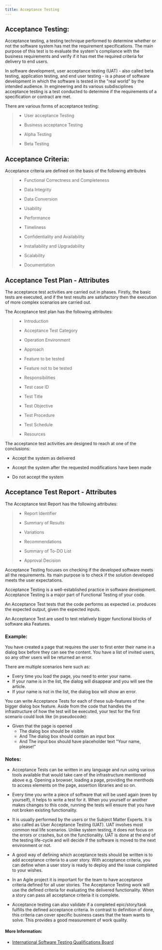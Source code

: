 ```yaml
---
title: Acceptance Testing
---
```


## Acceptance Testing:

Acceptance testing, a testing technique performed to determine whether or not the software system has met the requirement specifications. The main purpose of this test is to evaluate the system's compliance with the business requirements and verify if it has met the required criteria for delivery to end users.

In software development, user acceptance testing (UAT) - also called beta testing, application testing, and end user testing - is a phase of software development in which the software is tested in the "real world" by the intended audience. In engineering and its various subdisciplines acceptance testing is a test conducted to determine if the requirements of a specification or contract are met. 

There are various forms of acceptance testing:

> - User acceptance Testing
>
> - Business acceptance Testing
>
> - Alpha Testing
>
> - Beta Testing

## Acceptance Criteria:
Acceptance criteria are defined on the basis of the following attributes

> - Functional Correctness and Completeness
>
> - Data Integrity
>
> - Data Conversion
>
> - Usability
>
> - Performance
>
> - Timeliness
>
> - Confidentiality and Availability
>
> - Installability and Upgradability
>
> - Scalability
>
> - Documentation

## Acceptance Test Plan - Attributes
The acceptance test activities are carried out in phases. Firstly, the basic tests are executed, and if the test results are satisfactory then the execution of more complex scenarios are carried out.

The Acceptance test plan has the following attributes:

> - Introduction
>
> - Acceptance Test Category
>
> - Operation Environment
>
> - Approach
>
> - Feature to be tested
>
> - Feature not to be tested
>
> - Responsibilities
>
> - Test case ID
>
> - Test Title
>
> - Test Objective
>
> - Test Procedure
>
> - Test Schedule
>
> - Resources

The acceptance test activities are designed to reach at one of the conclusions:

- Accept the system as delivered

- Accept the system after the requested modifications have been made

- Do not accept the system

## Acceptance Test Report - Attributes
The Acceptance test Report has the following attributes:

> - Report Identifier
>
> - Summary of Results
>
> - Variations
>
> - Recommendations
>
> - Summary of To-DO List
>
> - Approval Decision

Acceptance Testing focuses on checking if the developed software meets all the requirements. Its main purpose is to check if the solution developed meets the user expectations.

Acceptance Testing is a well-established practice in software development. Acceptance Testing is a major part of Functional Testing of your code.

An Acceptance Test tests that the code performs as expected i.e. produces the expected output, given the expected inputs.

An Acceptance Test are used to test relatively bigger functional blocks of software aka Features.

### Example:
You have created a page that requires the user to first enter their name in a dialog box before they can see the content. You have a list of invited users, so any other users will be returned an error.

There are multiple scenarios here such as: 
- Every time you load the page, you need to enter your name.
- If your name is in the list, the dialog will disappear and you will see the article.
- If your name is not in the list, the dialog box will show an error.

You can write Acceptance Tests for each of these sub-features of the bigger dialog box feature. Aside from the code that handles the infrastructure of how the test will be executed, your test for the first scenario could look like (in pseudocode):

- Given that the page is opened
  - The dialog box should be visible
  - And The dialog box should contain an input box
  - And The input box should have placeholder text "Your name, please!"

### Notes:

- Acceptance Tests can be written in any language and run using various tools available that would take care of the infrastructure mentioned above e.g. Opening a browser, loading a page, providing the menthods to access elements on the page, assertion libraries and so on.

- Every time you write a piece of software that will be used again (even by yourself), it helps to write a test for it. When you yourself or another makes changes to this code, running the tests will ensure that you have not broken existing functionality.

- It is usually performed by the users or the Subject Matter Experts. It is also called as User Acceptance Testing (UAT). UAT involves most common real life scenarios. Unlike system testing, it does not focus on the errors or crashes, but on the functionality. UAT is done at the end of the testing life-cycle and will decide if the software is moved to the next environment or not.

- A good way of defining which acceptance tests should be written is to add acceptance criteria to a user story. With acceptance criteria, you can define when a user story is ready to deploy and the issue completed to your wishes.

- In an Agile project it is important for the team to have acceptance criteria defined for all user stories. The Acceptance Testing work will use the defined criteria for evaluating the delivered functionality. When a story can pass all acceptance criteria it is complete. 

- Acceptance testing can also validate if a completed epic/story/task fulfills the defined acceptance criteria. In contrast to definition of done, this criteria can cover specific business cases that the team wants to solve. This provides a good measurement of work quality.

#### More Information:
- [International Software Testing Qualifications Board](http://www.istqb.org/)
